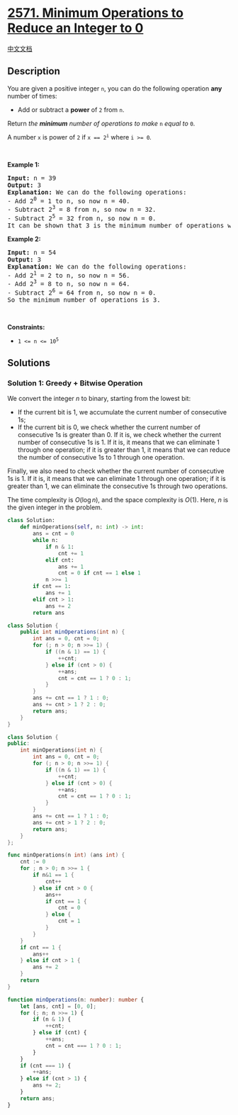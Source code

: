 # [2571. Minimum Operations to Reduce an Integer to 0](https://leetcode.com/problems/minimum-operations-to-reduce-an-integer-to-0)

[中文文档](/solution/2500-2599/2571.Minimum%20Operations%20to%20Reduce%20an%20Integer%20to%200/README.md)

<!-- tags:Greedy,Bit Manipulation,Dynamic Programming -->

## Description

<p>You are given a positive integer <code>n</code>, you can do the following operation <strong>any</strong> number of times:</p>

<ul>
	<li>Add or subtract a <strong>power</strong> of <code>2</code> from <code>n</code>.</li>
</ul>

<p>Return <em>the <strong>minimum</strong> number of operations to make </em><code>n</code><em> equal to </em><code>0</code>.</p>

<p>A number <code>x</code> is power of <code>2</code> if <code>x == 2<sup>i</sup></code>&nbsp;where <code>i &gt;= 0</code><em>.</em></p>

<p>&nbsp;</p>
<p><strong class="example">Example 1:</strong></p>

<pre>
<strong>Input:</strong> n = 39
<strong>Output:</strong> 3
<strong>Explanation:</strong> We can do the following operations:
- Add 2<sup>0</sup> = 1 to n, so now n = 40.
- Subtract 2<sup>3</sup> = 8 from n, so now n = 32.
- Subtract 2<sup>5</sup> = 32 from n, so now n = 0.
It can be shown that 3 is the minimum number of operations we need to make n equal to 0.
</pre>

<p><strong class="example">Example 2:</strong></p>

<pre>
<strong>Input:</strong> n = 54
<strong>Output:</strong> 3
<strong>Explanation:</strong> We can do the following operations:
- Add 2<sup>1</sup> = 2 to n, so now n = 56.
- Add 2<sup>3</sup> = 8 to n, so now n = 64.
- Subtract 2<sup>6</sup> = 64 from n, so now n = 0.
So the minimum number of operations is 3.
</pre>

<p>&nbsp;</p>
<p><strong>Constraints:</strong></p>

<ul>
	<li><code>1 &lt;= n &lt;= 10<sup>5</sup></code></li>
</ul>

## Solutions

### Solution 1: Greedy + Bitwise Operation

We convert the integer $n$ to binary, starting from the lowest bit:

-   If the current bit is 1, we accumulate the current number of consecutive 1s;
-   If the current bit is 0, we check whether the current number of consecutive 1s is greater than 0. If it is, we check whether the current number of consecutive 1s is 1. If it is, it means that we can eliminate 1 through one operation; if it is greater than 1, it means that we can reduce the number of consecutive 1s to 1 through one operation.

Finally, we also need to check whether the current number of consecutive 1s is 1. If it is, it means that we can eliminate 1 through one operation; if it is greater than 1, we can eliminate the consecutive 1s through two operations.

The time complexity is $O(\log n)$, and the space complexity is $O(1)$. Here, $n$ is the given integer in the problem.

<!-- tabs:start -->

```python
class Solution:
    def minOperations(self, n: int) -> int:
        ans = cnt = 0
        while n:
            if n & 1:
                cnt += 1
            elif cnt:
                ans += 1
                cnt = 0 if cnt == 1 else 1
            n >>= 1
        if cnt == 1:
            ans += 1
        elif cnt > 1:
            ans += 2
        return ans
```

```java
class Solution {
    public int minOperations(int n) {
        int ans = 0, cnt = 0;
        for (; n > 0; n >>= 1) {
            if ((n & 1) == 1) {
                ++cnt;
            } else if (cnt > 0) {
                ++ans;
                cnt = cnt == 1 ? 0 : 1;
            }
        }
        ans += cnt == 1 ? 1 : 0;
        ans += cnt > 1 ? 2 : 0;
        return ans;
    }
}
```

```cpp
class Solution {
public:
    int minOperations(int n) {
        int ans = 0, cnt = 0;
        for (; n > 0; n >>= 1) {
            if ((n & 1) == 1) {
                ++cnt;
            } else if (cnt > 0) {
                ++ans;
                cnt = cnt == 1 ? 0 : 1;
            }
        }
        ans += cnt == 1 ? 1 : 0;
        ans += cnt > 1 ? 2 : 0;
        return ans;
    }
};
```

```go
func minOperations(n int) (ans int) {
	cnt := 0
	for ; n > 0; n >>= 1 {
		if n&1 == 1 {
			cnt++
		} else if cnt > 0 {
			ans++
			if cnt == 1 {
				cnt = 0
			} else {
				cnt = 1
			}
		}
	}
	if cnt == 1 {
		ans++
	} else if cnt > 1 {
		ans += 2
	}
	return
}
```

```ts
function minOperations(n: number): number {
    let [ans, cnt] = [0, 0];
    for (; n; n >>= 1) {
        if (n & 1) {
            ++cnt;
        } else if (cnt) {
            ++ans;
            cnt = cnt === 1 ? 0 : 1;
        }
    }
    if (cnt === 1) {
        ++ans;
    } else if (cnt > 1) {
        ans += 2;
    }
    return ans;
}
```

<!-- tabs:end -->

<!-- end -->
